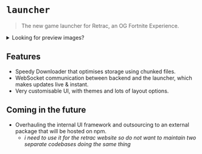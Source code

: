 # `launcher`

> The new game launcher for Retrac, an OG Fortnite Experience.

<details>
  
  <br>

<summary>Looking for preview images?</summary>

`themes`

![image](https://github.com/user-attachments/assets/65262606-f9c2-4fd6-a709-8ea205d0f669)

`homepage so far`

![image](https://github.com/user-attachments/assets/40101c12-3baa-4ae2-a295-8c6c2aa5a634)

`finally a downloader`

![image](https://github.com/user-attachments/assets/198dddfd-2388-40ec-9e15-d9f98129bd5c)

`server status`

![image](https://github.com/user-attachments/assets/e7d79743-eefb-4118-a8fe-868a1a430682)

`nice error messages so users can report easily`

![image](https://github.com/user-attachments/assets/66cffdba-c9f9-4740-8510-85d40d861aac)

`donate tab`

![image](https://github.com/user-attachments/assets/58ff282b-e0e0-4410-9f38-a021ff7dc68d)

`leaderboard`

![image](https://github.com/user-attachments/assets/2c93c6e6-ba64-4356-8d49-d212c5e652c2)

`library`

![image](https://github.com/user-attachments/assets/05ac3dca-365c-4813-affe-cbfa5e035fa8)

`settings`

![image](https://github.com/user-attachments/assets/c57a3f6d-f2ce-4985-b751-bd50f5104e52)

</details>

## Features

- Speedy Downloader that optimises storage using chunked files.
- WebSocket communication between backend and the launcher, which makes updates live & instant.
- Very customisable UI, with themes and lots of layout options.

## Coming in the future

- Overhauling the internal UI framework and outsourcing to an external package that will be hosted on npm.
  - _i need to use it for the retrac website so do not want to maintain two separate codebases doing the same thing_
